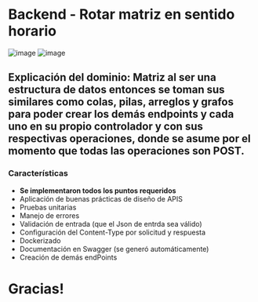 # Backend -  Rotar matriz en sentido horario

![image](https://github.com/vorellana/backend-delosi/assets/3950493/c6c153bb-b22a-4e95-bc07-e34a6bfa6636)
![image](https://github.com/vorellana/backend-delosi/assets/3950493/85431217-aebe-40ab-a481-9605670b374d)

## Explicación del dominio: Matriz al ser una estructura de datos entonces se toman sus similares como colas, pilas, arreglos y grafos para poder crear los demás endpoints y cada uno en su propio controlador y con sus respectivas operaciones, donde se asume por el momento que todas las operaciones son POST.

### Características
* **Se implementaron todos los puntos requeridos**
* Aplicación de buenas prácticas de diseño de APIS
* Pruebas unitarias
* Manejo de errores
* Validación de entrada (que el Json de entrda sea válido)
* Configuración del Content-Type por solicitud y respuesta
* Dockerizado
* Documentación en Swagger (se generó automáticamente)
* Creación de demás endPoints

# Gracias!
